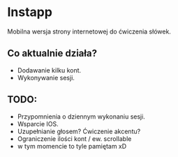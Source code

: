 # Instapp

Mobilna wersja strony internetowej do ćwiczenia słówek.

## Co aktualnie działa?

- Dodawanie kilku kont.
- Wykonywanie sesji.

## TODO:

- Przypomnienia o dziennym wykonaniu sesji.
- Wsparcie IOS.
- Uzupełnianie głosem? Ćwiczenie akcentu?
- Ograniczenie ilości kont / ew. scrollable
- w tym momencie to tyle pamiętam xD
